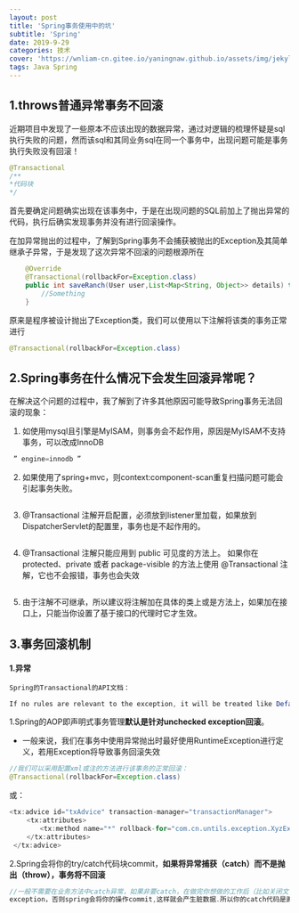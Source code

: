 ```yaml
---
layout: post
title: 'Spring事务使用中的坑'
subtitle: 'Spring'
date: 2019-9-29
categories: 技术
cover: 'https://wnliam-cn.gitee.io/yaningnaw.github.io/assets/img/jekyll-img/Spring5.jpg'
tags: Java Spring
---
```

## 1.throws普通异常事务不回滚
近期项目中发现了一些原本不应该出现的数据异常，通过对逻辑的梳理怀疑是sql执行失败的问题，然而该sql和其同业务sql在同一个事务中，出现问题可能是事务执行失败没有回滚！

```Java
@Transactional
/**
*代码块
*/
```

首先要确定问题确实出现在该事务中，于是在出现问题的SQL前加上了抛出异常的代码，执行后确实发现事务并没有进行回滚操作。

在加异常抛出的过程中，了解到Spring事务不会捕获被抛出的Exception及其简单继承子异常，于是发现了这次异常不回滚的问题根源所在

```Java
	@Override
	@Transactional(rollbackFor=Exception.class)
	public int saveRanch(User user,List<Map<String, Object>> details) throws Exception {
	    //Something
	}
```
原来是程序被设计抛出了Exception类，我们可以使用以下注解将该类的事务正常进行
```Java 
@Transactional(rollbackFor=Exception.class)
```

## 2.Spring事务在什么情况下会发生回滚异常呢？
在解决这个问题的过程中，我了解到了许多其他原因可能导致Spring事务无法回滚的现象：
1. 如使用mysql且引擎是MyISAM，则事务会不起作用，原因是MyISAM不支持事务，可以改成InnoDB
```Java
 ” engine=innodb ”
```

2. 如果使用了spring+mvc，则context:component-scan重复扫描问题可能会引起事务失败。 
```
```
3.  @Transactional 注解开启配置，必须放到listener里加载，如果放到DispatcherServlet的配置里，事务也是不起作用的。 
```
```
4.  @Transactional 注解只能应用到 public 可见度的方法上。 如果你在 protected、private 或者 package-visible 的方法上使用 @Transactional 注解，它也不会报错，事务也会失效
```
```
5.  由于注解不可继承，所以建议将注解加在具体的类上或是方法上，如果加在接口上，只能当你设置了基于接口的代理时它才生效。


## 3.事务回滚机制
#### 1.异常
```Java
Spring的Transactional的API文档：

If no rules are relevant to the exception, it will be treated like DefaultTransactionAttribute (rolling back on runtime exceptions).
```
1.Spring的AOP即声明式事务管理**默认是针对unchecked exception回滚**。  
- 一般来说，我们在事务中使用异常抛出时最好使用RuntimeException进行定义，若用Exception将导致事务回滚失效
```Java
//我们可以采用配置xml或注的方法进行该事务的正常回滚：
@Transactional(rollbackFor=Exception.class)
```
或：

```Java
<tx:advice id="txAdvice" transaction-manager="transactionManager">
 　　<tx:attributes>
 　　　　<tx:method name="*" rollback-for="com.cn.untils.exception.XyzException"/>
 　　</tx:attributes>
 </tx:advice>
```

2.Spring会将你的try/catch代码块commit，**如果将异常捕获（catch）而不是抛出（throw），事务将不回滚**

```Java
//一般不需要在业务方法中catch异常，如果非要catch，在做完你想做的工作后（比如关闭文件等）一定要抛出runtime
exception，否则spring会将你的操作commit,这样就会产生脏数据.所以你的catch代码是画蛇添足。
```

